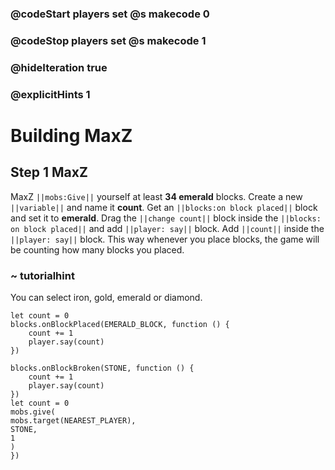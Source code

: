 ### @codeStart players set @s makecode 0
### @codeStop players set @s makecode 1

### @hideIteration true 
### @explicitHints 1


# Building MaxZ

## Step 1 MaxZ
MaxZ ``||mobs:Give||`` yourself at least **34 emerald** blocks. Create a new ``||variable||`` and name it **count**.  Get an ``||blocks:on block placed||`` block and set it to **emerald**. Drag the ``||change count||`` block inside the ``||blocks: on block placed||`` and add ``||player: say||`` block. Add ``||count||`` inside the ``||player: say||`` block. This way whenever you place blocks, the game will be counting how many blocks you placed. 

### ~ tutorialhint 

You can select iron, gold, emerald or diamond. 

```blocks
let count = 0
blocks.onBlockPlaced(EMERALD_BLOCK, function () {
    count += 1
    player.say(count)
})

```

```ghost
blocks.onBlockBroken(STONE, function () {
    count += 1
    player.say(count)
})
let count = 0
mobs.give(
mobs.target(NEAREST_PLAYER),
STONE,
1
)
})
```


